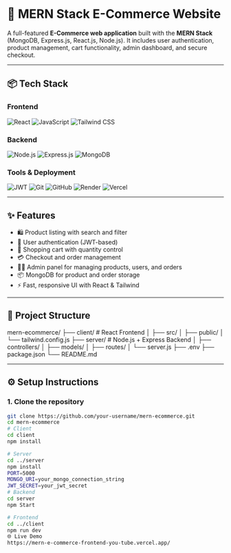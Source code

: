 # 🛒 MERN Stack E-Commerce Website

A full-featured **E-Commerce web application** built with the **MERN Stack** (MongoDB, Express.js, React.js, Node.js). It includes user authentication, product management, cart functionality, admin dashboard, and secure checkout.

---

## 📦 Tech Stack

### Frontend
![React](https://img.shields.io/badge/React-20232A?style=for-the-badge&logo=react&logoColor=61DAFB)
![JavaScript](https://img.shields.io/badge/JavaScript-F7DF1E?style=for-the-badge&logo=javascript&logoColor=black)
![Tailwind CSS](https://img.shields.io/badge/TailwindCSS-38B2AC?style=for-the-badge&logo=tailwind-css&logoColor=white)

### Backend
![Node.js](https://img.shields.io/badge/Node.js-339933?style=for-the-badge&logo=node.js&logoColor=white)
![Express.js](https://img.shields.io/badge/Express.js-000000?style=for-the-badge&logo=express&logoColor=white)
![MongoDB](https://img.shields.io/badge/MongoDB-4EA94B?style=for-the-badge&logo=mongodb&logoColor=white)

### Tools & Deployment
![JWT](https://img.shields.io/badge/JWT-black?style=for-the-badge&logo=JSON%20web%20tokens)
![Git](https://img.shields.io/badge/Git-F05032?style=for-the-badge&logo=git&logoColor=white)
![GitHub](https://img.shields.io/badge/GitHub-181717?style=for-the-badge&logo=github&logoColor=white)
![Render](https://img.shields.io/badge/Render-00979D?style=for-the-badge&logo=render&logoColor=white)
![Vercel](https://img.shields.io/badge/Vercel-000?style=for-the-badge&logo=vercel&logoColor=white)

---

## ✨ Features

- 🛍️ Product listing with search and filter
- 🔐 User authentication (JWT-based)
- 🛒 Shopping cart with quantity control
- 💳 Checkout and order management
- 🧑‍💼 Admin panel for managing products, users, and orders
- 📦 MongoDB for product and order storage
- ⚡ Fast, responsive UI with React & Tailwind

---

## 📁 Project Structure
mern-ecommerce/
├── client/ # React Frontend
│ ├── src/
│ ├── public/
│ └── tailwind.config.js
├── server/ # Node.js + Express Backend
│ ├── controllers/
│ ├── models/
│ ├── routes/
│ └── server.js
├── .env
├── package.json
└── README.md

---

## ⚙️ Setup Instructions

### 1. Clone the repository

```bash
git clone https://github.com/your-username/mern-ecommerce.git
cd mern-ecommerce
# Client
cd client
npm install

# Server
cd ../server
npm install
PORT=5000
MONGO_URI=your_mongo_connection_string
JWT_SECRET=your_jwt_secret
# Backend
cd server
npm Start

# Frontend
cd ../client
npm run dev
🌐 Live Demo
https://mern-e-commerce-frontend-you-tube.vercel.app/


